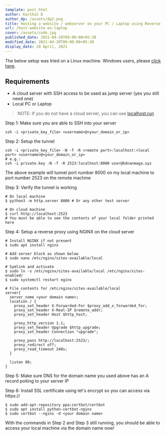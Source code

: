 ```yaml
---
template: post.html
author: Karthik D
author_dp: /assets/dp2.png
title: Hosting a website / webserver on your PC / Laptop using Reverse SSH Tunnel on a custom domain name
url: /host-website-on-laptop
cover: /assets/code.jpg
published_date: 2021-04-20T09:00:00+05:30
modified_date: 2021-04-20T09:00:00+05:30
display_date: 20 April, 2021
---
```


The below setup was tried on a Linux machine. Windows users, please <a href="https://ubuntu.com/tutorials/install-ubuntu-desktop#1-overview" target="_blank">click here</a>.

## Requirements
- A cloud server with SSH access to be used as jump server (yes you still need one)
- Local PC or Laptop

> NOTE:
> If you do not have a cloud server, you can use [localhost.run](https://localhost.run/)

Step 1: Make sure you are able to SSH into your server
```
ssh -i <private_key_file> <username>@<your_domain_or_ip> 
```

Step 2: Setup the tunnel
```
ssh -i <private_key_file> -N -T -R <remote port>:localhost:<local port> <username>@<your_domain_or_ip>
# e.g.:
ssh -i private.key -N -T -R 2523:localhost:8000 user@kdnanmaga.xyz
```
The above example will tunnel port number 8000 on my local machine to port number 2523 on the remote machine

Step 3: Verify the tunnel is working
```
# On local machine
$ python3 -m http.server 8000 # Or any other test server

# On cloud machine
$ curl http://localhost:2523
# You must be able to see the contents of your local folder printed here
``` 

Step 4: Setup a reverse proxy using NGINX on the cloud server
```
# Install NGINX if not present
$ sudo apt install nginx

# Add server block as shown below
$ sudo nano /etc/nginx/sites-available/local

# Symlink and activate
$ sudo ln -s /etc/nginx/sites-available/local /etc/nginx/sites-enabled/
$ sudo systemctl restart nginx
```
```
# File contents for /etc/nginx/sites-available/local
server{
  server_name <your domain name>;
  location / {
    proxy_set_header X-Forwarded-For $proxy_add_x_forwarded_for;
    proxy_set_header X-Real-IP $remote_addr;
    proxy_set_header Host $http_host;
        
    proxy_http_version 1.1;
    proxy_set_header Upgrade $http_upgrade;
    proxy_set_header Connection "upgrade";
        
    proxy_pass http://localhost:2523/;
    proxy_redirect off;
    proxy_read_timeout 240s;
  }

  listen 80;
}    
```

Step 5: Make sure DNS for the domain name you used above has an A record poiting to your server IP

Step 6: Install SSL certificate using let's encrypt so you can access via https://
```
$ sudo add-apt-repository ppa:certbot/certbot
$ sudo apt install python-certbot-nginx
$ sudo certbot --nginx -d <your domain name>
```
With the commands in Step 2 and Step 3 still running, you should be able to access your local machine via the domain name now! 


